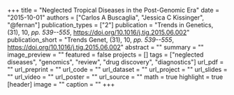 +++
title = "Neglected Tropical Diseases in the Post-Genomic Era"
date = "2015-10-01"
authors = ["Carlos A Buscaglia", "Jessica C Kissinger", "@fernan"]
publication_types = ["2"]
publication = "Trends in Genetics, (31), 10, _pp. 539--555_, https://doi.org/10.1016/j.tig.2015.06.002"
publication_short = "Trends Genet, (31), 10, _pp. 539--555_, https://doi.org/10.1016/j.tig.2015.06.002"
abstract = ""
summary = ""
image_preview = ""
featured = false
projects = []
tags = ["neglected diseases", "genomics", "review", "drug discovery",
"diagnostics"]
url_pdf = ""
url_preprint = ""
url_code = ""
url_dataset = ""
url_project = ""
url_slides = ""
url_video = ""
url_poster = ""
url_source = ""
math = true
highlight = true
[header]
image = ""
caption = ""
+++
